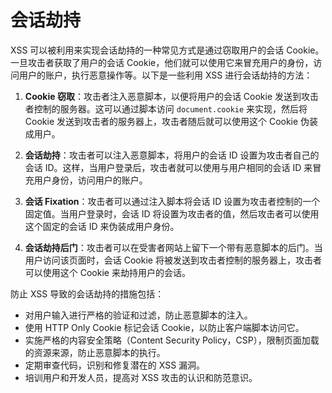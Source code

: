 # 会话劫持

XSS 可以被利用来实现会话劫持的一种常见方式是通过窃取用户的会话 Cookie。一旦攻击者获取了用户的会话 Cookie，他们就可以使用它来冒充用户的身份，访问用户的账户，执行恶意操作等。以下是一些利用 XSS 进行会话劫持的方法：

1. **Cookie 窃取**：攻击者注入恶意脚本，以便将用户的会话 Cookie 发送到攻击者控制的服务器。这可以通过脚本访问 `document.cookie` 来实现，然后将 Cookie 发送到攻击者的服务器上，攻击者随后就可以使用这个 Cookie 伪装成用户。

2. **会话劫持**：攻击者可以注入恶意脚本，将用户的会话 ID 设置为攻击者自己的会话 ID。这样，当用户登录后，攻击者就可以使用与用户相同的会话 ID 来冒充用户身份，访问用户的账户。

3. **会话 Fixation**：攻击者可以通过注入脚本将会话 ID 设置为攻击者控制的一个固定值。当用户登录时，会话 ID 将设置为攻击者的值，然后攻击者可以使用这个固定的会话 ID 来伪装成用户身份。

4. **会话劫持后门**：攻击者可以在受害者网站上留下一个带有恶意脚本的后门。当用户访问该页面时，会话 Cookie 将被发送到攻击者控制的服务器上，攻击者可以使用这个 Cookie 来劫持用户的会话。

防止 XSS 导致的会话劫持的措施包括：

- 对用户输入进行严格的验证和过滤，防止恶意脚本的注入。
- 使用 HTTP Only Cookie 标记会话 Cookie，以防止客户端脚本访问它。
- 实施严格的内容安全策略（Content Security Policy，CSP），限制页面加载的资源来源，防止恶意脚本的执行。
- 定期审查代码，识别和修复潜在的 XSS 漏洞。
- 培训用户和开发人员，提高对 XSS 攻击的认识和防范意识。